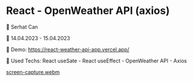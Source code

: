 # React - OpenWeather API (axios)

🔵 Serhat Can

🔵 14.04.2023 - 15.04.2023

🔵 Demo: https://react-weather-api-app.vercel.app/

🔵 Used Techs: React useSate - React useEffect - OpenWeather API - Axios

[screen-capture.webm](https://user-images.githubusercontent.com/85739464/232169768-d16fac37-b9de-4eed-bdbf-568ac4ca62fb.webm)

